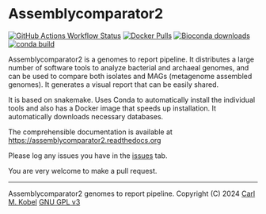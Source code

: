 # Assemblycomparator2

[![GitHub Actions Workflow Status](https://img.shields.io/github/actions/workflow/status/cmkobel/assemblycomparator2/dry-run.yaml)](https://github.com/cmkobel/assemblycomparator2/actions/) [![Docker Pulls](https://img.shields.io/docker/pulls/cmkobel/assemblycomparator2?label=docker%20pulls)](#installation)  [![Bioconda downloads](https://img.shields.io/conda/dn/bioconda/assemblycomparator2?label=Bioconda%20downloads&color=%2300CC00)](#installation) [![conda build](https://img.shields.io/conda/v/bioconda/assemblycomparator2)](#installation)

Assemblycomparator2 is a genomes to report pipeline. It distributes a large number of software tools to analyze bacterial and archaeal genomes, and can be used to compare both isolates and MAGs (metagenome assembled genomes). It generates a visual report that can be easily shared.

It is based on snakemake. Uses Conda to automatically install the individual tools and also has a Docker image that speeds up installation. It automatically downloads necessary databases.

The comprehensible documentation is available at https://assemblycomparator2.readthedocs.org

Please log any issues you have in the [issues](https://github.com/assemblycomparator2/issues) tab.

You are very welcome to make a pull request.

---


Assemblycomparator2 genomes to report pipeline. Copyright (C) 2024 [Carl M. Kobel](https://github.com/cmkobel) [GNU GPL v3](https://github.com/cmkobel/assemblycomparator2/blob/master/LICENSE)

